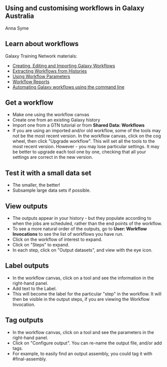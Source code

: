 ## **Using and customising workflows in Galaxy Australia**

Anna Syme


## Learn about workflows

Galaxy Training Network materials:
* [Creating, Editing and Importing Galaxy Workflows](https://training.galaxyproject.org/training-material/topics/galaxy-interface/tutorials/workflow-editor/tutorial.html)
* [Extracting Workflows from Histories](https://training.galaxyproject.org/training-material/topics/galaxy-interface/tutorials/history-to-workflow/tutorial.html)
* [Using Workflow Parameters](https://training.galaxyproject.org/training-material/topics/galaxy-interface/tutorials/workflow-parameters/tutorial.html)
* [Workflow Reports](https://training.galaxyproject.org/training-material/topics/galaxy-interface/tutorials/workflow-reports/tutorial.html)
* [Automating Galaxy workflows using the command line](https://training.galaxyproject.org/training-material/topics/galaxy-interface/tutorials/workflow-automation/tutorial.html)

## Get a workflow

* Make one using the workflow canvas
* Create one from an existing Galaxy history
* Import one from a GTN tutorial or from **Shared Data: Workflows**
* If you are using an imported and/or old workflow, some of the tools may not be the most recent version. In the workflow canvas, click on the cog wheel, then click "Upgrade workflow". This will set all the tools to the most recent version. However - you may lose particular settings. It may be better to upgrade each tool one by one, checking that all your settings are correct in the new version. 

## Test it with a small data set

* The smaller, the better! 
* Subsample large data sets if possible. 

## View outputs

* The outputs appear in your history - but they populate according to when the jobs are scheduled, rather than the end points of the workflow. 
* To see a more natural order of the outputs, go to **User: Workflow Invocations** to see the list of workflows you have run. 
* Click on the workflow of interest to expand. 
* Click on "Steps" to expand.
* In each step, click on "Output datasets", and view with the eye icon. 

## Label outputs

* In the workflow canvas, click on a tool and see the information in the right-hand panel. 
* Add text to the Label. 
* This will become the label for the particular "step" in the workflow. It will then be visible in the output steps, if you are viewing the Workflow Invocation. 

## Tag outputs

* In the workflow canvas, click on a tool and see the parameters in the right-hand panel. 
* Click on "Configure output". You can re-name the output file, and/or add tags. 
* For example, to easily find an output assembly, you could tag it with #final-assembly. 


